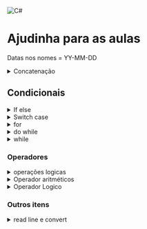 ![C#](https://img.shields.io/badge/c%23-%23239120.svg?style=for-the-badge&logo=c-sharp&logoColor=white)

# Ajudinha para as aulas
Datas nos nomes = YY-MM-DD



<details>
  <summary> Concatenação </summary>
	
	using static System.Console;
	string var = "texto";
	WriteLine($" usando uma variavel direta {var}");
	WriteLine(" usando um operador " + var);

</details>
	
## Condicionais

<details>
  <summary> If else </summary>
	
	using static System.Console;
	int num = 0;
	if (num == 0)
	{
	    WriteLine("Num é igual a zero");
	}
	else
	{
	    if (num != 0)
	    {
	        WriteLine("Num é diferente de zero");

	    }
	}
	
</details>


<details>
  <summary> Switch case </summary>

	using static System.Console;

	string frase1 = "esta é a frase 1";
	string frase2 = "aqui escrevo a frase 2";
	string frase3 = "leia aqui a frase 3";
	char opcao;

	WriteLine("escolha uma opcao de 1 - 3");
	opcao = (char)Read();
	switch (opcao)
	{
	    case '1':
	        WriteLine(frase1);
	        break;
	    case '2':
	        WriteLine(frase2);
	        break;
	    case '3':
	        WriteLine(frase3);
	        break;

	    default:
	        WriteLine("Caracter inválido !");
	        break;
	}
	
</details>


<details>
  <summary> for </summary>

	using static System.Console;

	for (int i = 0; i < 10; i++)
	{
	    WriteLine($"loop atual : {i}");
	}
	
</details>



<details>
  <summary> do while </summary>
using static System.Console;
	int i = 0;
	do {
	    WriteLine($"loop atual : {i+1}");
	    i++;
	}while (i< 10);
	
</details>


<details>
  <summary> while </summary>

	using static System.Console;
	int i = 0;
	while (i < 10)
	{
	    WriteLine($"loop atual : {i+1}");
	    i++;
	}

</details>

### Operadores	
	
<details>
  <summary> operações logicas </summary>

	a == b	-> A é igual B
	a != b	-> A Diferente de B
	a < b 	-> A menor q B
	a <= b	-> A Menor ou igual a B
	a > b 	-> A maior q B
	a >= b 	-> A maior ou igual q B
	!a	-> negação do A, se A for TRUE, será considerado FALSE
</details>
	

<details>
  <summary> Operador aritméticos </summary>
	+	adição
	-	subtração
	*	multiplicação
	/	divisão
	%	módulo (resto da divisão)
	
</details>


<details>
  <summary> Operador Logico </summary>

	&&	And = E
	||	OR = OU
	!	NOT = NÃO
</details>

### Outros itens
<details>
  <summary> read line e convert </summary>

	WriteLine("Escreva seu nome");
	nome = ReadLine();
	WriteLine("escreva sua idade");
	idade = Convert.ToInt32(ReadLine());
</details>
